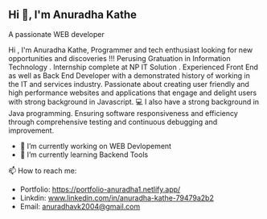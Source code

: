 ## Hi 👋, I'm Anuradha Kathe

  A passionate WEB developer

Hi , I'm Anuradha Kathe, Programmer and tech enthusiast looking for new opportunities and discoveries !!! Perusing Gratuation in Information Technology . Internship complete at NP IT Solution . Experienced Front End as well as Back End Developer with a demonstrated history of working in the IT and services industry. Passionate about creating user friendly and high performance websites and applications that engage and delight users with strong background in Javascript. 💻 I also have a strong background in Java programming. Ensuring software responsiveness and efficiency through comprehensive testing and continuous debugging and improvement.

- 🔭 I’m currently working on WEB Devlopement
- 🌱 I’m currently learning  Backend Tools

 📫 How to reach me:
- Portfolio: https://portfolio-anuradha1.netlify.app/
- Linkdin: www.linkedin.com/in/anuradha-kathe-79479a2b2
- Email: anuradhavk2004@gmail.com

